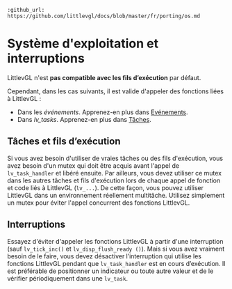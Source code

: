 ```eval_rst
:github_url: https://github.com/littlevgl/docs/blob/master/fr/porting/os.md
```
# Système d'exploitation et interruptions

LittlevGL n'est **pas compatible avec les fils d’exécution** par défaut.

Cependant, dans les cas suivants, il est valide d'appeler des fonctions liées à LittlevGL :
- Dans les *événements*. Apprenez-en plus dans [Evénements](/overview/event).
- Dans *lv_tasks*.  Apprenez-en plus dans [Tâches](/overview/task).


## Tâches et fils d’exécution
Si vous avez besoin d'utiliser de vraies tâches ou des fils d'exécution, vous avez besoin d'un mutex qui doit être acquis avant l'appel de `lv_task_handler` et libéré ensuite.
Par ailleurs, vous devez utiliser ce mutex dans les autres tâches et  fils d'exécution lors de chaque appel de fonction et code liés à LittlevGL (`lv_...`).
De cette façon, vous pouvez utiliser LittlevGL dans un environnement réellement multitâche. Utilisez simplement un mutex pour éviter l'appel concurrent des fonctions LittlevGL.

## Interruptions
Essayez d'éviter d'appeler les fonctions LittlevGL à partir d'une interruption (sauf `lv_tick_inc()` et `lv_disp_flush_ready ()`). Mais si vous avez vraiment besoin de le faire, vous devez désactiver l’interruption qui utilise les fonctions LittlevGL pendant que `lv_task_handler` est en cours d’exécution.
Il est préférable de positionner un indicateur ou toute autre valeur et de le vérifier périodiquement dans une `lv_task`.
